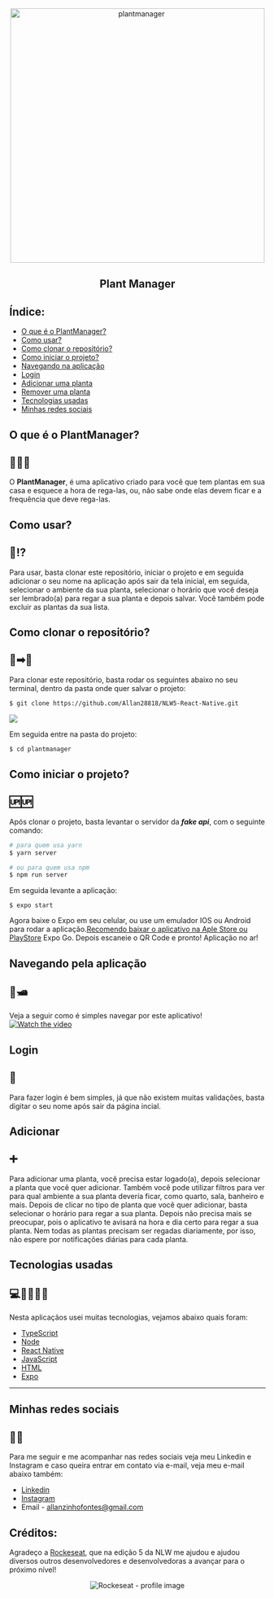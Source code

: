 <div align="center"><img src="https://ik.imagekit.io/jp1xbaqmsn6/adaptive-icon_glL3rNJIq.png" alt="plantmanager" width="500" height="500" ></div>


## <div align="center">Plant Manager</div>

## Índice: 
- [O que é o PlantManager?](O-que-é-o-PlantManager?)
- [Como usar?](Como-usar?)
- [Como clonar o repositório?](Como-clonar-o-repositório?)
- [Como iniciar o projeto?](Como-iniciar-o-projeto?)
- [Navegando na aplicação](Navegando-pela-aplicação)
- [Login](Login)
- [Adicionar uma planta](Adicionar-uma-planta)
- [Remover uma planta](Remover-uma-planta)
- [Tecnologias usadas](Tecnologias-usadas)
- [Minhas redes sociais](Minhas-redes-sociais)

## O que é o PlantManager?
## 🌱🌾🌵
O **PlantManager**, é uma aplicativo criado para você que tem plantas em sua casa e esquece a hora de rega-las, ou, 
não sabe onde elas devem ficar e a frequência que deve rega-las.

## Como usar?
## 📱⁉
Para usar, basta clonar este repositório, iniciar o projeto e em seguida adicionar o seu nome na aplicação após sair da tela inicial,
em seguida, selecionar o ambiente da sua planta, selecionar o horário que você deseja ser lembrado(a) para regar a sua planta e depois salvar. 
Você também pode excluir as plantas da sua lista.

## Como clonar o repositório?
## 📂➡📁
Para clonar este repositório, basta rodar os seguintes abaixo no seu terminal, dentro da pasta onde quer salvar o projeto:
```bash
$ git clone https://github.com/Allan28818/NLW5-React-Native.git
```
<img src="https://ik.imagekit.io/jp1xbaqmsn6/clone_mGzQ2Lx3Y.png" width="auto" height="auto">


Em seguida entre na pasta do projeto:
```bash
$ cd plantmanager
```

## Como iniciar o projeto?
## 🆙🆙
Após clonar o projeto, basta levantar o servidor da ***fake api***, com o seguinte comando:
```bash
# para quem usa yarn
$ yarn server

# ou para quem usa npm
$ npm run server
```
Em seguida levante a aplicação:
```
$ expo start
```

Agora baixe o Expo em seu celular, ou use um emulador IOS ou Android para rodar a aplicação.[Recomendo baixar o aplicativo na Aple Store ou PlayStore](https://expo.io/client) Expo Go. Depois escaneie o QR Code e pronto! Aplicação no ar!

## Navegando pela aplicação
## 🚤🛥
Veja a seguir como é simples navegar por este aplicativo!
[![Watch the video](https://ik.imagekit.io/jp1xbaqmsn6/thumbImg_3THn_tPUB.png)](https://youtu.be/RRY6ocVDu1w)

## Login
## 🔐
Para fazer login é bem simples, já que não existem muitas validações, basta digitar o seu nome após sair da página incial.

## Adicionar 
## ➕
Para adicionar uma planta, você precisa estar logado(a), depois selecionar a planta que você quer adicionar. Também você pode utilizar filtros para ver para 
qual ambiente a sua planta devería ficar, como quarto, sala, banheiro e mais. Depois de clicar no tipo de planta que você quer adicionar,
basta selecionar o horário para regar a sua planta. Depois não precisa mais se preocupar, pois o aplicativo te avisará na hora e dia certo para 
regar a sua planta. Nem todas as plantas precisam ser regadas diariamente, por isso, não espere por notificações diárias para cada planta.

## Tecnologias usadas
## 💻👨‍💻👩‍💻
Nesta aplicaçãos usei muitas tecnologias, vejamos abaixo quais foram:

- [TypeScript](https://www.typescriptlang.org/)
- [Node](https://nodejs.org/en/)
- [React Native](https://reactnative.dev/)
- [JavaScript](https://www.javascript.com/)
- [HTML](https://html.com/)
- [Expo](https://expo.io)
---

## Minhas redes sociais
## 🤳📸
Para me seguir e me acompanhar nas redes sociais veja meu Linkedin e Instagram e caso queira entrar em contato via e-mail, veja meu e-mail abaixo também:
- [Linkedin](https://www.linkedin.com/in/allan-julie-b535811b4)
- [Instagram](https://www.instagram.com/allan120699/)
- Email - allanzinhofontes@gmail.com


## Créditos:
Agradeço a [Rockeseat](https://www.linkedin.com/school/rocketseat/), que na edição 5 da NLW me ajudou e ajudou diversos outros desenvolvedores e desenvolvedoras a avançar para o próximo nível!

<div align="center"><img src="https://media-exp1.licdn.com/dms/image/C560BAQFU-ZKLLdANXg/company-logo_200_200/0/1596796119888?e=1631750400&v=beta&t=_KXUYZKQqJDFFPgPZVOGq1EepVTHhFU_osnSVgX_dT4" alt="Rockeseat - profile image"></div>

